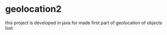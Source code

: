 # geolocation2
this project is developed in java for made first part of geolocation of objects lost
